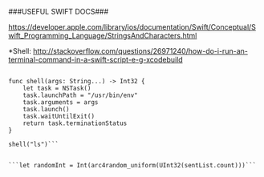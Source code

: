 ###USEFUL SWIFT DOCS###

https://developer.apple.com/library/ios/documentation/Swift/Conceptual/Swift_Programming_Language/StringsAndCharacters.html  

*Shell: http://stackoverflow.com/questions/26971240/how-do-i-run-an-terminal-command-in-a-swift-script-e-g-xcodebuild

```import Foundation

func shell(args: String...) -> Int32 {
    let task = NSTask()
    task.launchPath = "/usr/bin/env"
    task.arguments = args
    task.launch()
    task.waitUntilExit()
    return task.terminationStatus
}

shell("ls")```


```let randomInt = Int(arc4random_uniform(UInt32(sentList.count)))```
